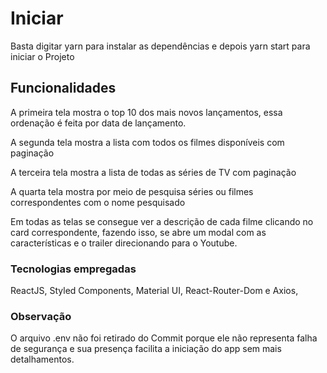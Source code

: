 # Iniciar

Basta digitar yarn para instalar as dependências e depois yarn start para iniciar o Projeto

## Funcionalidades

A primeira tela mostra o top 10 dos mais novos lançamentos, essa ordenação é feita por data de lançamento.

A segunda tela mostra a lista com todos os filmes disponíveis com paginação

A terceira tela mostra a lista de todas as séries de TV com paginação

A quarta tela mostra por meio de pesquisa séries ou filmes correspondentes com o nome pesquisado

Em todas as telas se consegue ver a descrição de cada filme clicando no card correspondente, fazendo isso, se abre um modal com as características e o trailer direcionando para o Youtube.

### Tecnologias empregadas

ReactJS, Styled Components, Material UI, React-Router-Dom e Axios,


### Observação

O arquivo .env não foi retirado do Commit porque ele não representa falha de segurança e sua presença facilita a iniciação do app sem mais detalhamentos.
